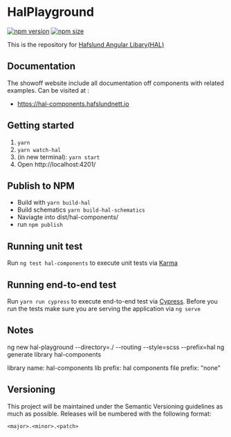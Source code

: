 # HalPlayground

[![npm version](https://badge.fury.io/js/%40hafslundnett%2Fhal-components.svg)](https://badge.fury.io/js/%40hafslundnett%2Fhal-components)
[![npm size](https://badgen.net/bundlephobia/minzip/@hafslundnett/hal-components)](https://bundlephobia.com/result?p=@hafslundnett/hal-components)

This is the repository for <a href="https://hal-components.hafslundnett.io/welcome">Hafslund Angular Libary(HAL)</a>

## Documentation

The showoff website include all documentation off components with related examples.
Can be visited at : 
- https://hal-components.hafslundnett.io

## Getting started
1. `yarn`
2. `yarn watch-hal`
3. (in new terminal): `yarn start`
4. Open http://localhost:4201/

## Publish to NPM

- Build with `yarn build-hal`
- Build schematics `yarn build-hal-schematics `
- Naviagte into dist/hal-components/
- run `npm publish`

## Running unit test
Run <code>ng test hal-components</code> to execute unit tests via <a href="https://karma-runner.github.io/4.0/index.html">Karma</a>

## Running end-to-end test
Run <code>yarn run cypress</code> to execute end-to-end test via <a href="https://www.cypress.io/">Cypress</a>. Before you run the tests make sure you are serving the application via <code>ng serve</code>


## Notes
ng new hal-playground --directory=./ --routing --style=scss --prefix=hal
ng generate library hal-components

library name: hal-components
lib prefix: hal
components file prefix: "none"


## Versioning

This project will be maintained under the Semantic Versioning guidelines as much as possible. Releases will be numbered
with the following format:

`<major>.<minor>.<patch>`
